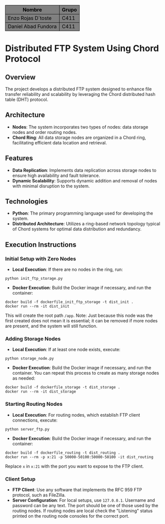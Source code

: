 <table style="border-collapse: collapse; width: 100%;">
  <tr>
    <th style="border: 1px solid black; background-color: gray; color: black;">Nombre</th>
    <th style="border: 1px solid black; background-color: gray; color: black;">Grupo</th>
  </tr>
  <tr>
    <td style="border: 1px solid black; background-color: gray; color: black;">Enzo Rojas D´toste</td>
    <td style="border: 1px solid black; background-color: gray; color: black;">C411</td>
  </tr>
  <tr>
    <td style="border: 1px solid black; background-color: gray; color: black;">Daniel Abad Fundora</td>
    <td style="border: 1px solid black; background-color: gray; color: black;">C411</td>
  </tr>
</table>

# Distributed FTP System Using Chord Protocol

## Overview
The project develops a distributed FTP system designed to enhance file transfer reliability and scalability by leveraging the Chord distributed hash table (DHT) protocol.

## Architecture
- **Nodes**: The system incorporates two types of nodes: data storage nodes and order routing nodes.
- **Chord Ring**: All data storage nodes are organized in a Chord ring, facilitating efficient data location and retrieval.

## Features
- **Data Replication**: Implements data replication across storage nodes to ensure high availability and fault tolerance.
- **Dynamic Scalability**: Supports dynamic addition and removal of nodes with minimal disruption to the system.

## Technologies
- **Python**: The primary programming language used for developing the system.
- **Distributed Architecture**: Utilizes a ring-based network topology typical of Chord systems for optimal data distribution and redundancy.

## Execution Instructions

### Initial Setup with Zero Nodes
- **Local Execution**: If there are no nodes in the ring, run:

`python init_ftp_storage.py`

- **Docker Execution**: Build the Docker image if necessary, and run the container:

`docker build -f dockerfile_init_ftp_storage -t dist_init .`\
`docker run --rm -it dist_init`

This will create the root path `/app`. Note: Just because this node was the first created does not mean it is essential; it can be removed if more nodes are present, and the system will still function.

### Adding Storage Nodes
- **Local Execution**: If at least one node exists, execute:

`python storage_node.py`

- **Docker Execution**: Build the Docker image if necessary, and run the container. You can repeat this process to create as many storage nodes as needed:

`docker build -f dockerfile_storage -t dist_storage .`\
`docker run --rm -it dist_storage`


### Starting Routing Nodes
- **Local Execution**: For routing nodes, which establish FTP client connections, execute:

`python server_ftp.py`


- **Docker Execution**: Build the Docker image if necessary, and run the container:

`docker build -f dockerfile_routing -t dist_routing .`\
`docker run --rm -p x:21 -p 50000-50100:50000-50100 -it dist_routing`


Replace `x` in `x:21` with the port you want to expose to the FTP client.

### Client Setup
- **FTP Client**: Use any software that implements the RFC 959 FTP protocol, such as FileZilla.
- **Server Configuration**: For local setups, use `127.0.0.1`. Username and password can be any text. The port should be one of those used by the routing nodes. If routing nodes are local check the "Listening" status printed on the routing node consoles for the correct port.
